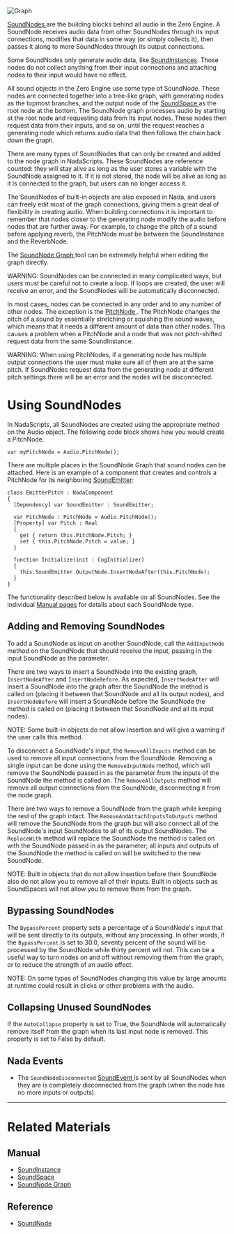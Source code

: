 ![Graph](https://media.githubusercontent.com/media/zeroengineteam/ZeroFiles/master/doc_files/46355.png)

[ SoundNodes ](https://github.com/ZilchEngine/ZilchDocs/blob/master/code_reference/class_reference/soundnode.markdown) are the building blocks behind all audio in the Zero Engine. A SoundNode receives audio data from other SoundNodes through its input connections, modifies that data in some way (or simply collects it), then passes it along to more SoundNodes through its output connections.

Some SoundNodes only generate audio data, like [SoundInstances](https://github.com/ZilchEngine/ZilchDocs/blob/master/zero_editor_documentation/zeromanual/audio/soundnode/soundinstance.markdown). Those nodes do not collect anything from their input connections and attaching nodes to their input would have no effect.

All sound objects in the Zero Engine use some type of SoundNode. These nodes are connected together into a tree-like graph, with generating nodes as the topmost branches, and the output node of the [SoundSpace ](https://github.com/ZilchEngine/ZilchDocs/blob/master/zero_editor_documentation/zeromanual/audio/soundnode/soundspace.markdown) as the root node at the bottom. The SoundNode graph processes audio by starting at the root node and requesting data from its input nodes. These nodes then request data from their inputs, and so on, until the request reaches a generating node which returns audio data that then follows the chain back down the graph. 

There are many types of SoundNodes that can only be created and added to the node graph in NadaScripts. These SoundNodes are reference counted: they will stay alive as long as the user stores a variable with the SoundNode assigned to it. If it is not stored, the node will be alive as long as it is connected to the graph, but users can no longer access it. 

The SoundNodes of built-in objects are also exposed in Nada, and users can freely edit most of the graph connections, giving them a great deal of flexibility in creating audio. When building connections it is important to remember that nodes closer to the generating node modify the audio before nodes that are further away. For example, to change the pitch of a sound before applying reverb, the PitchNode must be between the SoundInstance and the ReverbNode. 

The [SoundNode Graph ](https://github.com/ZilchEngine/ZilchDocs/blob/master/zero_editor_documentation/zeromanual/audio/soundnode/soundnode_graph.markdown) tool can be extremely helpful when editing the graph directly.

WARNING: SoundNodes can be connected in many complicated ways, but users must be careful not to create a loop. If loops are created, the user will receive an error, and the SoundNodes will be automatically disconnected.

In most cases, nodes can be connected in any order and to any number of other nodes. The exception is the [PitchNode ](https://github.com/ZilchEngine/ZilchDocs/blob/master/zero_editor_documentation/zeromanual/audio/soundnode/pitchnode.markdown). The PitchNode changes the pitch of a sound by essentially stretching or squishing the sound waves, which means that it needs a different amount of data than other nodes. This causes a problem when a PitchNode and a node that was not pitch-shifted request data from the same SoundInstance.

WARNING: When using PitchNodes, if a generating node has multiple output connections the user must make sure all of them are at the same pitch. If SoundNodes request data from the generating node at different pitch settings there will be an error and the nodes will be disconnected.

 # Using SoundNodes

In NadaScripts, all SoundNodes are created using the appropriate method on the Audio object. The following code block shows how you would create a PitchNode.
```lang=csharp
var myPitchNode = Audio.PitchNode();
```

There are multiple places in the SoundNode Graph that sound nodes can be attached.  Here is an example of a component that creates and controls a PitchNode for its neighboring [SoundEmitter](https://github.com/ZilchEngine/ZilchDocs/blob/master/zero_editor_documentation/zeromanual/audio/soundemitter.markdown):
```lang=csharp
class EmitterPitch : NadaComponent
{
  [Dependency] var SoundEmitter : SoundEmitter;
  
  var PitchNode : PitchNode = Audio.PitchNode();
  [Property] var Pitch : Real
  {
    get { return this.PitchNode.Pitch; }
    set { this.PitchNode.Pitch = value; }
  }
  
  function Initialize(init : CogInitializer)
  {
    this.SoundEmitter.OutputNode.InsertNodeAfter(this.PitchNode);
  }
}
```

The functionality described below is available on all SoundNodes. See the individual [Manual pages](https://github.com/ZilchEngine/ZilchDocs/blob/master/zero_editor_documentation/zeromanual/audio/soundnode.markdown) for details about each SoundNode type.

 ## Adding and Removing SoundNodes 

To add a SoundNode as input on another SoundNode, call the `AddInputNode` method on the SoundNode that should receive the input, passing in the input SoundNode as the parameter.

There are two ways to insert a SoundNode into the existing graph, `InsertNodeAfter` and `InsertNodeBefore`. As expected, `InsertNodeAfter` will insert a SoundNode into the graph after the SoundNode the method is called on (placing it between that SoundNode and all its output nodes), and `InsertNodeBefore` will insert a SoundNode before the SoundNode the method is called on (placing it between that SoundNode and all its input nodes).

NOTE: Some built-in objects do not allow insertion and will give a warning if the user calls this method. 

To disconnect a SoundNode's input, the `RemoveAllInputs` method can be used to remove all input connections from the SoundNode. Removing a single input can be done using the `RemoveInputNode` method, which will remove the SoundNode passed in as the parameter from the inputs of the SoundNode the method is called on. The `RemoveAllOutputs` method will remove all output connections from the SoundNode, disconnecting it from the node graph. 

There are two ways to remove a SoundNode from the graph while keeping the rest of the graph intact. The `RemoveAndAttachInputsToOutputs` method will remove the SoundNode from the graph but will also connect all of the SoundNode's input SoundNodes to all of its output SoundNodes. The `ReplaceWith` method will replace the SoundNode the method is called on with the SoundNode passed in as the parameter; all inputs and outputs of the SoundNode the method is called on will be switched to the new SoundNode.

NOTE: Built in objects that do not allow insertion before their SoundNode also do not allow you to remove all of their inputs. Built in objects such as  SoundSpaces will not allow you to remove them from the graph.

 ## Bypassing SoundNodes

The `BypassPercent` property sets a percentage of a SoundNode's input that will be sent directly to its outputs, without any processing. In other words, if the `BypassPercent` is set to 30.0, seventy percent of the sound will be processed by the SoundNode while thirty percent will not. This can be a useful way to turn nodes on and off without removing them from the graph, or to reduce the strength of an audio effect.

NOTE: On some types of SoundNodes changing this value by large amounts at runtime could result in clicks or other problems with the audio. 

 ## Collapsing Unused SoundNodes

If the `AutoCollapse` property is set to True, the SoundNode will automatically remove itself from the graph when its last input node is removed. This property is set to False by default. 

 ## Nada Events

- The `SoundNodeDisconnected` [ SoundEvent ](https://github.com/ZilchEngine/ZilchDocs/blob/master/code_reference/class_reference/soundevent.markdown) is sent by all SoundNodes when they are is completely disconnected from the graph (when the node has no more inputs or outputs).

---
 # Related Materials

 ## Manual

- [SoundInstance ](https://github.com/ZilchEngine/ZilchDocs/blob/master/zero_editor_documentation/zeromanual/audio/soundnode/soundinstance.markdown)
- [SoundSpace ](https://github.com/ZilchEngine/ZilchDocs/blob/master/zero_editor_documentation/zeromanual/audio/soundnode/soundspace.markdown)
- [SoundNode Graph ](https://github.com/ZilchEngine/ZilchDocs/blob/master/zero_editor_documentation/zeromanual/audio/soundnode/soundnode_graph.markdown)

 ## Reference

- [ SoundNode ](https://github.com/ZilchEngine/ZilchDocs/blob/master/code_reference/class_reference/soundnode.markdown) 

 